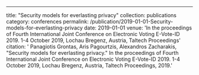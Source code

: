 ---
title: "Security models for everlasting privacy"
collection: publications
category: conferences
permalink: /publication/2019-01-01-Security-models-for-everlasting-privacy
date: 2019-01-01
venue: 'In the proceedings of Fourth International Joint Conference on Electronic Voting E-Vote-ID 2019. 1-4 October 2019, Lochau Bregenz, Austria, Taltech Proceedings'
citation: ' Panagiotis Grontas,  Aris Pagourtzis,  Alexandros Zacharakis, &quot;Security models for everlasting privacy.&quot; In the proceedings of Fourth International Joint Conference on Electronic Voting E-Vote-ID 2019. 1-4 October 2019, Lochau Bregenz, Austria, Taltech Proceedings, 2019.'